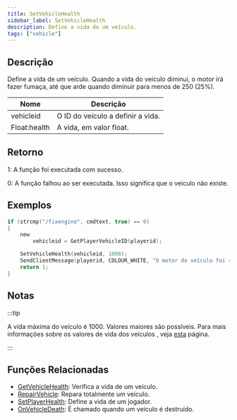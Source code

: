 ```yaml
---
title: SetVehicleHealth
sidebar_label: SetVehicleHealth
description: Define a vida de um veículo.
tags: ["vehicle"]
---
```


## Descrição

Define a vida de um veículo. Quando a vida do veículo diminui, o motor irá fazer fumaça, até que arde quando diminuir para menos de 250 (25%).

| Nome         | Descrição                         |
| ------------ | --------------------------------- |
| vehicleid    | O ID do veículo a definir a vida. |
| Float:health | A vida, em valor float.           |

## Retorno

1: A função foi executada com sucesso.

0: A função falhou ao ser executada. Isso significa que o veículo não existe.

## Exemplos

```c
if (strcmp("/fixengine", cmdtext, true) == 0)
{
    new
        vehicleid = GetPlayerVehicleID(playerid);

    SetVehicleHealth(vehicleid, 1000);
    SendClientMessage(playerid, COLOUR_WHITE, "O motor do veículo foi reparado.");
    return 1;
}
```

## Notas

:::tip

A vida máxima do veículo é 1000. Valores maiores são possíveis. Para mais informações sobre os valores de vida dos veículos , veja [esta](../resources/vehiclehealth) página.

:::

## Funções Relacionadas

- [GetVehicleHealth](GetVehicleHealth): Verifica a vida de um veículo.
- [RepairVehicle](RepairVehicle): Repara totalmente um veículo.
- [SetPlayerHealth](SetPlayerHealth): Define a vida de um jogador.
- [OnVehicleDeath](../callbacks/OnVehicleDeath): É chamado quando um veículo é destruído.

